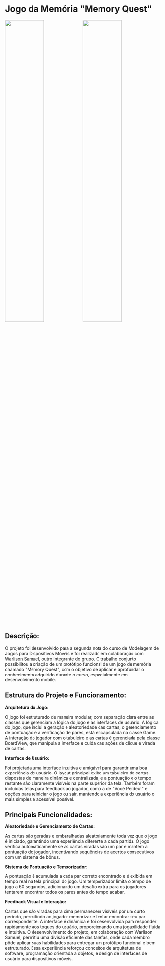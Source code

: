 # Jogo da Memória "Memory Quest"

<img src="https://github.com/user-attachments/assets/bf652d5a-81c9-4c4d-a8d1-8f123fbe1d16" width=50% height=50%><img src="https://github.com/user-attachments/assets/f4d49e89-5e90-43ce-8a12-d80ee6fec2ed" width=50% height=50%>

## Descrição:


O projeto foi desenvolvido para a segunda nota do curso de Modelagem de Jogos para Dispositivos Móveis e foi realizado em colaboração com [Warlison Samuel](https://github.com/warlisonsamuell), outro integrante do grupo. O trabalho conjunto possibilitou a criação de um protótipo funcional de um jogo de memória chamado "Memory Quest", com o objetivo de aplicar e aprofundar o conhecimento adquirido durante o curso, especialmente em desenvolvimento mobile.

## Estrutura do Projeto e Funcionamento:

**Arquitetura do Jogo:**

O jogo foi estruturado de maneira modular, com separação clara entre as classes que gerenciam a lógica do jogo e as interfaces de usuário.
A lógica do jogo, que inclui a geração e aleatoriedade das cartas, o gerenciamento de pontuação e a verificação de pares, está encapsulada na classe Game.
A interação do jogador com o tabuleiro e as cartas é gerenciada pela classe BoardView, que manipula a interface e cuida das ações de clique e virada de cartas.

**Interface de Usuário:**

Foi projetada uma interface intuitiva e amigável para garantir uma boa experiência de usuário. O layout principal exibe um tabuleiro de cartas dispostas de maneira dinâmica e centralizada, e a pontuação e o tempo restante são claramente visíveis na parte superior da tela.
Também foram incluídas telas para feedback ao jogador, como a de "Você Perdeu!" e opções para reiniciar o jogo ou sair, mantendo a experiência do usuário o mais simples e acessível possível.

## Principais Funcionalidades:

**Aleatoriedade e Gerenciamento de Cartas:**

As cartas são geradas e embaralhadas aleatoriamente toda vez que o jogo é iniciado, garantindo uma experiência diferente a cada partida.
O jogo verifica automaticamente se as cartas viradas são um par e mantém a pontuação do jogador, incentivando sequências de acertos consecutivos com um sistema de bônus.

**Sistema de Pontuação e Temporizador:**

A pontuação é acumulada a cada par correto encontrado e é exibida em tempo real na tela principal do jogo.
Um temporizador limita o tempo de jogo a 60 segundos, adicionando um desafio extra para os jogadores tentarem encontrar todos os pares antes do tempo acabar.

**Feedback Visual e Interação:**

Cartas que são viradas para cima permanecem visíveis por um curto período, permitindo ao jogador memorizar e tentar encontrar seu par correspondente.
A interface é dinâmica e foi desenvolvida para responder rapidamente aos toques do usuário, proporcionando uma jogabilidade fluida e intuitiva.
O desenvolvimento do projeto, em colaboração com Warlison Samuel, permitiu uma divisão eficiente das tarefas, onde cada membro pôde aplicar suas habilidades para entregar um protótipo funcional e bem estruturado. Essa experiência reforçou conceitos de arquitetura de software, programação orientada a objetos, e design de interfaces de usuário para dispositivos móveis.

